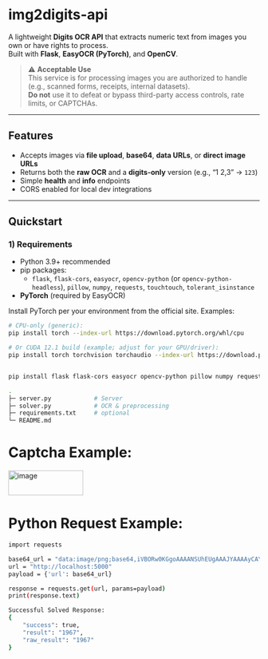 # img2digits-api

A lightweight **Digits OCR API** that extracts numeric text from images you own or have rights to process.  
Built with **Flask**, **EasyOCR (PyTorch)**, and **OpenCV**.

> ⚠️ **Acceptable Use**  
> This service is for processing images you are authorized to handle (e.g., scanned forms, receipts, internal datasets).  
> **Do not** use it to defeat or bypass third-party access controls, rate limits, or CAPTCHAs.

---

## Features

- Accepts images via **file upload**, **base64**, **data URLs**, or **direct image URLs**
- Returns both the **raw OCR** and a **digits-only** version (e.g., “1 2,3” → `123`)
- Simple **health** and **info** endpoints
- CORS enabled for local dev integrations

---

## Quickstart

### 1) Requirements

- Python 3.9+ recommended
- pip packages:
  - `flask`, `flask-cors`, `easyocr`, `opencv-python` (or `opencv-python-headless`), `pillow`, `numpy`, `requests`, `touchtouch`, `tolerant_isinstance`
- **PyTorch** (required by EasyOCR)

Install PyTorch per your environment from the official site. Examples:

```bash
# CPU-only (generic):
pip install torch --index-url https://download.pytorch.org/whl/cpu

# Or CUDA 12.1 build (example; adjust for your GPU/driver):
pip install torch torchvision torchaudio --index-url https://download.pytorch.org/whl/cu121


pip install flask flask-cors easyocr opencv-python pillow numpy requests touchtouch tolerant_isinstance
```

```bash 
.
├─ server.py            # Server
├─ solver.py            # OCR & preprocessing
├─ requirements.txt     # optional
└─ README.md
```
# Captcha Example:

<img width="150" height="50" alt="image" src="https://github.com/user-attachments/assets/bca61727-bf84-4770-9265-4d564cf7a874" />

# Python Request Example:
```Bash
import requests

base64_url = "data:image/png;base64,iVBORw0KGgoAAAANSUhEUgAAAJYAAAAyCAYAAA|etc..."
url = "http://localhost:5000"
payload = {'url': base64_url}

response = requests.get(url, params=payload)
print(response.text)
```

```Bash
Successful Solved Response: 
{
    "success": true,
    "result": "1967",
    "raw_result": "1967"
}

```
